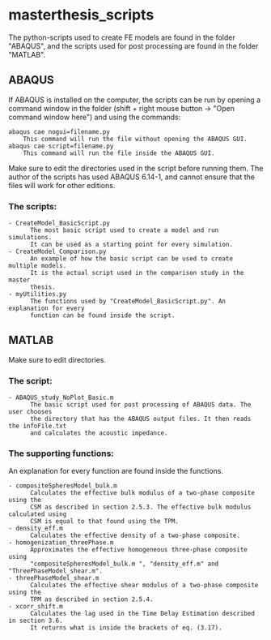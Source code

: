 # masterthesis_scripts
The python-scripts used to create FE models are found in the folder "ABAQUS", and the 
scripts used for post processing are found in the folder "MATLAB". 

 ## ABAQUS 

If ABAQUS is installed on the computer, the scripts can be run by opening a command window 
in the folder (shift + right mouse button -> "Open command window here") and using the
commands:

	abaqus cae nogui=filename.py 
		This command will run the file without opening the ABAQUS GUI.	
	abaqus cae script=filename.py
		This command will run the file inside the ABAQUS GUI.

Make sure to edit the directories used in the script before running them. The author of the 
scripts has used ABAQUS 6.14-1, and cannot ensure that the files will work for other editions.

### The scripts:

	- CreateModel_BasicScript.py
		  The most basic script used to create a model and run simulations. 	
		  It can be used as a starting point for every simulation.
	- CreateModel_Comparison.py
		  An example of how the basic script can be used to create multiple models. 		
		  It is the actual script used in the comparison study in the master 		
		  thesis.	
	- myUtilities.py
		  The functions used by "CreateModel_BasicScript.py". An explanation for every 
		  function can be found inside the script. 

## MATLAB 
Make sure to edit directories.

### The script:

	- ABAQUS_study_NoPlot_Basic.m
		  The basic script used for post processing of ABAQUS data. The user chooses 
		  the directory that has the ABAQUS output files. It then reads the infoFile.txt
		  and calculates the acoustic impedance.

### The supporting functions:
An explanation for every function are found inside the functions.

	- compositeSpheresModel_bulk.m 
		  Calculates the effective bulk modulus of a two-phase composite using the 
		  CSM as described in section 2.5.3. The effective bulk modulus calculated using
		  CSM is equal to that found using the TPM.
	- density_eff.m
		  Calculates the effective density of a two-phase composite.
	- homogenization_threePhase.m
		  Approximates the effective homogeneous three-phase composite using 
		  "compositeSpheresModel_bulk.m ", "density_eff.m" and "ThreePhaseModel_shear.m".
	- threePhaseModel_shear.m
		  Calculates the effective shear modulus of a two-phase composite using the
		  TPM as described in section 2.5.4.
	- xcorr_shift.m
		  Calculates the lag used in the Time Delay Estimation described in section 3.6.
		  It returns what is inside the brackets of eq. (3.17). 		
